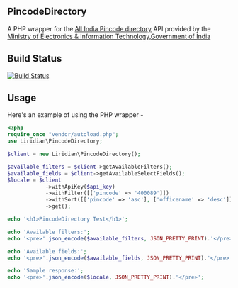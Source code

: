 ## PincodeDirectory

A PHP wrapper for the [All India Pincode directory](https://data.gov.in/resources/all-india-pincode-directory-along-contact-details/api) API provided by the [Ministry of Electronics & Information Technology,Government of India](https://data.gov.in/)


## Build Status

[![Build Status](https://travis-ci.org/liridian/PincodeDirectory.svg?branch=master)](https://travis-ci.org/liridian/PincodeDirectory)

## Usage

Here's an example of using the PHP wrapper -
```php
<?php
require_once "vendor/autoload.php";
use Liridian\PincodeDirectory;

$client = new Liridian\PincodeDirectory();

$available_filters = $client->getAvailableFilters();
$available_fields = $client->getAvailableSelectFields();
$locale = $client
			->withApiKey($api_key)
			->withFilter([['pincode' => '400089']])
			->withSort([['pincode' => 'asc'], ['officename' => 'desc']])
			->get();

echo '<h1>PincodeDirectory Test</h1>';

echo 'Available filters:';
echo '<pre>'.json_encode($available_filters, JSON_PRETTY_PRINT).'</pre>';

echo 'Available fields:';
echo '<pre>'.json_encode($available_fields, JSON_PRETTY_PRINT).'</pre>';

echo 'Sample response:';
echo '<pre>'.json_encode($locale, JSON_PRETTY_PRINT).'</pre>';
```